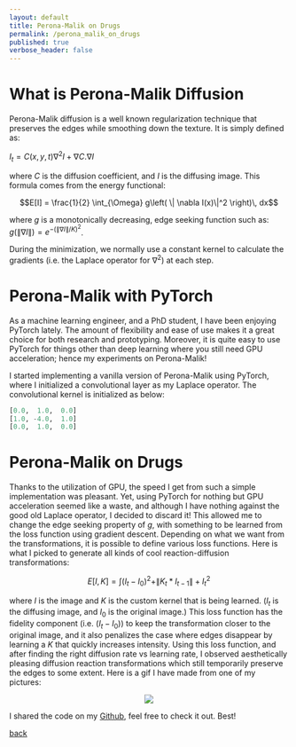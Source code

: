 ```yaml
---
layout: default
title: Perona-Malik on Drugs
permalink: /perona_malik_on_drugs
published: true
verbose_header: false
---
```

# [](#header-1) What is Perona-Malik Diffusion
Perona-Malik diffusion is a well known regularization technique that preserves the edges while smoothing down the texture. 
It is simply defined as: 

$I_t = C(x,y,t) \nabla ^2I + \nabla C . \nabla I$ 

where $C$ is the diffusion coefficient, and $I$ is the diffusing image. This formula comes from the energy functional:

$$E[I] = \frac{1}{2} \int_{\Omega} g\left( \| \nabla I(x)\|^2 \right)\, dx$$

where $g$ is a monotonically decreasing, edge seeking function such as: $g\left(\|\nabla I\|\right) = e^{-\left(\|\nabla I\| / K\right)^2}$. 

During the minimization, we normally use a constant kernel to calculate the gradients (i.e. the Laplace operator for $\nabla ^2$) at each step.


# [](#header-1) Perona-Malik with PyTorch
As a machine learning engineer, and a PhD student, I have been enjoying PyTorch lately. The amount of flexibility and ease of use makes it 
a great choice for both research and prototyping. Moreover, it is quite easy to use PyTorch for things other than deep learning where you still need GPU acceleration; hence my experiments on Perona-Malik!

I started implementing a vanilla version of Perona-Malik using PyTorch, where I initialized a convolutional layer as my Laplace operator. The convolutional kernel is initialized as below:
```python
[0.0,  1.0,  0.0]
[1.0, -4.0,  1.0]
[0.0,  1.0,  0.0]
```

# [](#header-1) Perona-Malik on Drugs
Thanks to the utilization of GPU, the speed I get from such a simple implementation was pleasant.
Yet, using PyTorch for nothing but GPU acceleration seemed like a waste, and although I have nothing against the good old Laplace operator, I decided to discard it! This allowed me to change the edge seeking property of $g$, 
with something to be learned from the loss function using gradient descent. Depending on what we want from the transformations, it is possible to define various loss functions. Here is what I picked to generate all kinds of cool reaction-diffusion transformations:

$$E[I, K] = \int (I_t - I_0) ^2 + \|K_t * I_{t-1}\| + I_t ^2$$

where $I$ is the image and $K$ is the custom kernel that is being learned. ($I_t$ is the diffusing image, and $I_0$ is the original image.) This loss function has the fidelity component (i.e. $(I_t - I_0)$) to keep the transformation closer to the original image,
and it also penalizes the case where edges disappear by learning a $K$ that quickly increases intensity. Using this loss function, 
and after finding the right diffusion rate vs learning rate, I observed aesthetically pleasing diffusion reaction transformations 
which still temporarily preserve the edges to some extent. Here is a gif I have made from one of my pictures:

<p align="center">
   <img src="images/profile.gif?raw=True">
</p>

I shared the code on my [Github](https://github.com/gozepolat/minimization_art), feel free to check it out. Best!

[back](./)
